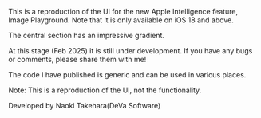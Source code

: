 This is a reproduction of the UI for the new Apple Intelligence feature, Image Playground. Note that it is only available on iOS 18 and above.

 The central section has an impressive gradient.

 At this stage (Feb 2025) it is still under development. If you have any bugs or comments, please share them with me!

 The code I have published is generic and can be used in various places.

 Note: This is a reproduction of the UI, not the functionality.

Developed by Naoki Takehara(DeVa Software)

